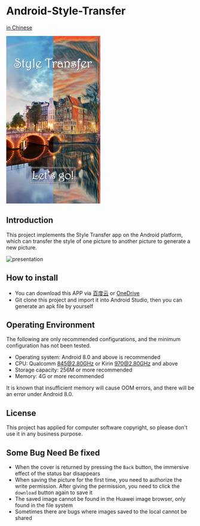 # Android-Style-Transfer

[in Chinese](./README_zh.md)

<img src="README/cover.jpg" width=50%>

## Introduction

This project implements the Style Transfer app on the Android platform, which can transfer the style of one picture to another picture to generate a new picture.

![presentation](README/presentation.png)

## How to install

- You can download this APP via [百度云](https://pan.baidu.com/s/1015CjFUm7IxDgTaCmqRLFg) or [OneDrive](https://mailustceducn-my.sharepoint.com/:u:/g/personal/keyanjie_mail_ustc_edu_cn/EffSlFEd0pBIr4K0CF_-7icBIRuTL4RAIhRRhUgmroarAQ?e=pZn3vu)
- Git clone this project and import it into Android Studio, then you can generate an apk file by yourself

## Operating Environment

The following are only recommended configurations, and the minimum configuration has not been tested.

- Operating system: Android 8.0 and above is recommended
- CPU: Qualcomm 845@2.80GHz or Kirin 970@2.80GHz and above
- Storage capacity: 256M or more recommended
- Memory: 4G or more recommended

It is known that insufficient memory will cause OOM errors, and there will be an error under Android 8.0.

## License

This project has applied for computer software copyright, so please don't use it in any business purpose.

## Some Bug Need Be fixed

- When the cover is returned by pressing the `Back` button, the immersive effect of the status bar disappears
- When saving the picture for the first time, you need to authorize the write permission. After giving the permission, you need to click the `download` button again to save it
- The saved image cannot be found in the Huawei image browser, only found in the file system
- Sometimes there are bugs where images saved to the local cannot be shared